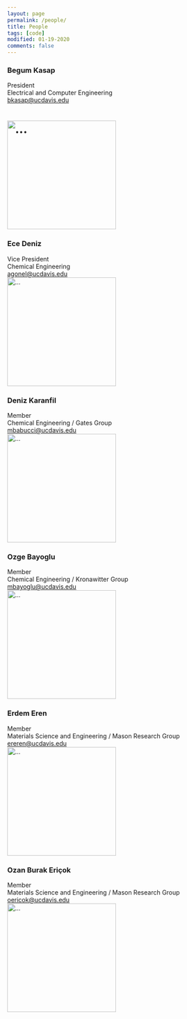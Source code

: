 ```yaml
---
layout: page
permalink: /people/
title: People
tags: [code]
modified: 01-19-2020
comments: false
---
```


### Begum Kasap
President <br/>
Electrical and Computer Engineering <br/>
bkasap@ucdavis.edu <br/>
# <img align="middle" width="250" src="{{ site.url }}/images/sadigurses.jpeg" alt="..."> 
                                                                                                                                                
### Ece Deniz 
Vice President <br/>
Chemical Engineering <br/>
agonel@ucdavis.edu <br/>
<img align="middle" width="250" src="{{ site.url }}/images/goktuggonel.jpeg" alt="...">
                                                                                     
### Deniz Karanfil
Member <br/>
Chemical Engineering / Gates Group <br/>
mbabucci@ucdavis.edu <br/>
<img align="middle" width="250" src="{{ site.url }}/images/melikebabucci.JPG" alt="...">
                                                                                  
### Ozge Bayoglu
Member <br/>
Chemical Engineering / Kronawitter Group <br/>
mbayoglu@ucdavis.edu <br/>
<img align="middle" width="250" src="{{ site.url }}/images/ozgebayoglu.jpeg" alt="...">

### Erdem Eren
Member <br/>
Materials Science and Engineering / Mason Research Group <br/>
ereren@ucdavis.edu <br/>
<img align="middle" width="250" src="{{ site.url }}/images/erdemeren.jpeg" alt="...">

### Ozan Burak Eriçok
Member <br/>
Materials Science and Engineering / Mason Research Group <br/>
oericok@ucdavis.edu <br/>
<img align="middle" width="250" src="{{ site.url }}/images/ozanericok.jpeg" alt="...">
                                                                                 
                                                                                 


